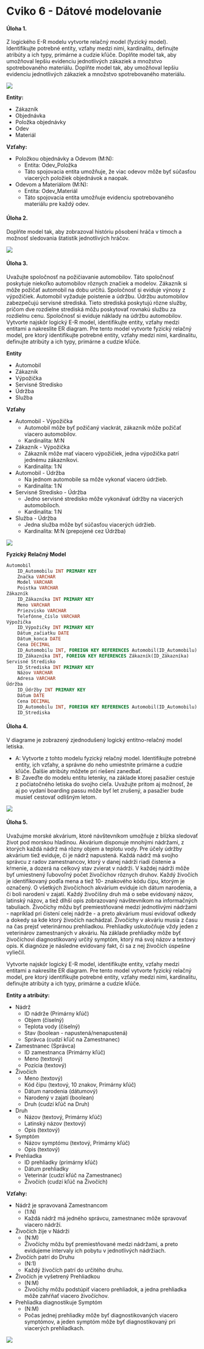 # Cviko 6 - Dátové modelovanie

#### Úloha 1.

Z logického E-R modelu vytvorte relačný model (fyzický model). Identifikujte potrebné entity, vzťahy medzi nimi, kardinalitu, definujte atribúty a ich typy, primárne a cudzie kľúče. Doplňte model tak, aby umožňoval lepšiu evidenciu jednotlivých zákaziek a množstvo spotrebovaného materiálu.
Doplňte model tak, aby umožňoval lepšiu evidenciu jednotlivých zákaziek a množstvo spotrebovaného materiálu.

![](./assets/model-1.png)

**Entity:**
- Zákazník
- Objednávka
- Položka objednávky
- Odev
- Materiál

**Vzťahy:**

- Položkou objednávky a Odevom (M:N):
    - Entita: Odev_Položka
    - Táto spojovacia entita umožňuje, že viac odevov môže byť súčasťou viacerých položiek objednávok a naopak.
- Odevom a Materiálom (M:N):
    - Entita: Odev_Materiál
    - Táto spojovacia entita umožňuje evidenciu spotrebovaného materiálu pre každý odev.

#### Úloha 2.

Doplňte model tak, aby zobrazoval históriu pôsobení hráča v tímoch a možnosť sledovania štatistík jednotlivých hráčov.

![](./assets/model-2.png)

#### Úloha 3.

Uvažujte spoločnosť na požičiavanie automobilov. Táto spoločnosť poskytuje niekoľko automobilov rôznych značiek a modelov. Zákazník si môže požičať automobil na dobu určitú. Spoločnosť si eviduje výnosy z výpožičiek. Automobil vyžaduje poistenie a údržbu. Údržbu automobilov zabezpečujú servisné strediská. Tieto strediská poskytujú rôzne služby, pričom dve rozdielne strediská môžu poskytovať rovnakú službu za rozdielnu cenu. Spoločnosť si eviduje náklady na údržbu automobilov.
Vytvorte najskôr logický E-R model, identifikujte entity, vzťahy medzi entitami a nakreslite ER diagram. Pre tento model vytvorte fyzický relačný model, pre ktorý identifikujte potrebné entity, vzťahy medzi nimi, kardinalitu, definujte atribúty a ich typy, primárne a cudzie kľúče.

**Entity**
- Automobil
- Zákazník
- Výpožička
- Servisné Stredisko
- Údržba
- Služba

**Vzťahy**

- Automobil - Výpožička
    - Automobil môže byť požičaný viackrát, zákazník môže požičať viacero automobilov.
    - Kardinalita: M:N
- Zákazník - Výpožička
    - Zákazník môže mať viacero výpožičiek, jedna výpožička patrí jednému zákazníkovi.
    - Kardinalita: 1:N
- Automobil - Údržba
    - Na jednom automobile sa môže vykonať viacero údržieb.
    - Kardinalita: 1:N
- Servisné Stredisko - Údržba
    - Jedno servisné stredisko môže vykonávať údržby na viacerých automobiloch.
    - Kardinalita: 1:N
- Služba - Údržba
    - Jedna služba môže byť súčasťou viacerých údržieb.
    - Kardinalita: M:N (prepojené cez Údržba)

![](./assets/diagram-3.png)

**Fyzický Relačný Model**
```sql
Automobil
    ID_Automobilu INT PRIMARY KEY
    Značka VARCHAR
    Model VARCHAR
    Poistka VARCHAR
Zákazník
    ID_Zákazníka INT PRIMARY KEY
    Meno VARCHAR
    Priezvisko VARCHAR
    Telefónne_číslo VARCHAR
Výpožička
    ID_Výpožičky INT PRIMARY KEY
    Dátum_začiatku DATE
    Dátum_konca DATE
    Cena DECIMAL
    ID_Automobilu INT, FOREIGN KEY REFERENCES Automobil(ID_Automobilu)
    ID_Zákazníka INT, FOREIGN KEY REFERENCES Zákazník(ID_Zákazníka)
Servisné Stredisko
    ID_Strediska INT PRIMARY KEY
    Názov VARCHAR
    Adresa VARCHAR
Údržba
    ID_Údržby INT PRIMARY KEY
    Dátum DATE
    Cena DECIMAL
    ID_Automobilu INT, FOREIGN KEY REFERENCES Automobil(ID_Automobilu)
    ID_Strediska
```


#### Úloha 4.

V diagrame je zobrazený zjednodušený logický entitno-relačný model letiska.
* A: Vytvorte z tohto modelu fyzický relačný model. Identifikujte potrebné entity, ich vzťahy, a správne do neho umiestnite primárne a cudzie kľúče. Ďalšie atribúty môžete pri riešení zanedbať.
* B: Zaveďte do modelu entitu letenky, na základe ktorej pasažier cestuje z počiatočného letiska do svojho cieľa. Uvažujte pritom aj možnosť, že aj po vydaní boarding passu môže byť let zrušený, a pasažier bude musieť cestovať odlišným letom.


![](./assets/model-3.png)

#### Úloha 5.

Uvažujme morské akvárium, ktoré návštevníkom umožňuje z blízka sledovať život pod morskou hladinou. Akvárium disponuje mnohými nádržami, z ktorých každá nádrž má rôzny objem a teplotu vody. Pre účely údržby akvárium tiež eviduje, či je nádrž napustená. Každá nádrž má svojho správcu z radov zamestnancov, ktorý v danej nádrži riadi čistenie a kŕmenie, a dozerá na celkový stav zvierat v nádrži. V každej nádrži môže byť umiestnený ľubovoľný počet živočíchov rôznych druhov. Každý živočích je identifikovaný podľa mena a tiež 10- znakového kódu čipu, ktorým je označený. O všetkých živočíchoch akvárium eviduje ich dátum narodenia, a či boli narodení v zajatí. Každý živočíšny druh má o sebe evidovaný názov, latinský názov, a tiež dlhší opis zobrazovaný návštevníkom na informačných tabuliach. Živočíchy môžu byť premiestňované medzi jednotlivými nádržami - napríklad pri čistení celej nádrže - a preto akvárium musí evidovať odkedy a dokedy sa kde ktorý živočích nachádzal. Živočíchy v akváriu musia z času na čas prejsť veterinárnou prehliadkou. Prehliadky uskutočňuje vždy jeden z veterinárov zamestnaných v akváriu. Na základe prehliadky môže byť živočíchovi diagnostikovaný určitý symptóm, ktorý má svoj názov a textový opis. K diagnóze je následne evidovaný fakt, či sa z nej živočích úspešne vyliečil.
  
Vytvorte najskôr logický E-R model, identifikujte entity, vzťahy medzi entitami a nakreslite ER diagram. Pre tento model vytvorte fyzický relačný model, pre ktorý identifikujte potrebné entity, vzťahy medzi nimi, kardinalitu, definujte atribúty a ich typy, primárne a cudzie kľúče.

**Entity a atribúty:**
- Nádrž
    - ID nádrže (Primárny kľúč)
    - Objem (číselný)
    - Teplota vody (číselný)
    - Stav (boolean - napustená/nenapustená)
    - Správca (cudzí kľúč na Zamestnanec)
- Zamestnanec (Správca)
    - ID zamestnanca (Primárny kľúč)
    - Meno (textový)
    - Pozícia (textový)
- Živočích
    - Meno (textový)
    - Kód čipu (textový, 10 znakov, Primárny kľúč)
    - Dátum narodenia (dátumový)
    - Narodený v zajatí (boolean)
    - Druh (cudzí kľúč na Druh)
- Druh
    - Názov (textový, Primárny kľúč)
    - Latinský názov (textový)
    - Opis (textový)
- Symptóm
    - Názov symptómu (textový, Primárny kľúč)
    - Opis (textový)
- Prehliadka
    - ID prehliadky (primárny kľúč)
    - Dátum prehliadky
    - Veterinár (cudzí kľúč na Zamestnanec)
    - Živočích (cudzí kľúč na Živočích)

**Vzťahy:**

- Nádrž je spravovaná Zamestnancom
    - (1:N) 
    - Každá nádrž má jedného správcu, zamestnanec môže spravovať viacero nádrží.
- Živočích žije v Nádrži 
    - (N:M) 
    - Živočíchy môžu byť premiestňované medzi nádržami, a preto evidujeme intervaly ich pobytu v jednotlivých nádržiach.
- Živočích patrí do Druhu 
    - (N:1) 
    - Každý živočích patrí do určitého druhu.
- Živočích je vyšetrený Prehliadkou 
    - (N:M) 
    - Živočíchy môžu podstúpiť viacero prehliadok, a jedna prehliadka môže zahŕňať viacero živočíchov.
- Prehliadka diagnostikuje Symptóm 
    - (N:M) 
    - Počas jednej prehliadky môže byť diagnostikovaných viacero symptómov, a jeden symptóm môže byť diagnostikovaný pri viacerých prehliadkach.

![](./assets/diagram-5.png)